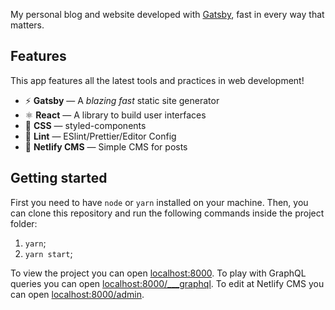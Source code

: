 My personal blog and website developed with [Gatsby](https://www.gatsbyjs.org/), fast in every way that matters.

## Features

This app features all the latest tools and practices in web development!

- ⚡ **Gatsby** — A _blazing fast_ static site generator
- ⚛ **React** — A library to build user interfaces
- 💅 **CSS** — styled-components
- 💖 **Lint** — ESlint/Prettier/Editor Config
- 📝 **Netlify CMS** — Simple CMS for posts

## Getting started

First you need to have `node` or `yarn` installed on your machine. Then, you can clone this repository and run the following commands inside the project folder:

1. `yarn`;
2. `yarn start`;

To view the project you can open [localhost:8000](http://localhost:8000).
To play with GraphQL queries you can open [localhost:8000/___graphql](http://localhost:8000/___graphql).
To edit at Netlify CMS you can open [localhost:8000/admin](http://localhost:8000/admin).
